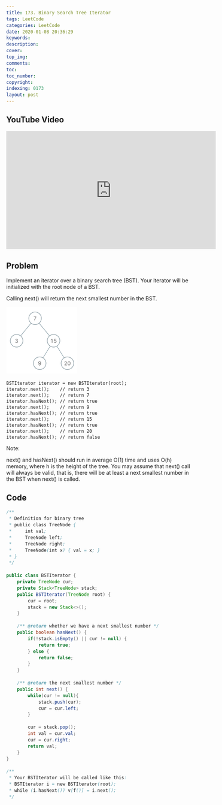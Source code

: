 ```yaml
---
title: 173. Binary Search Tree Iterator
tags: LeetCode
categories: LeetCode
date: 2020-01-08 20:36:29
keywords:
description:
cover:
top_img:
comments:
toc:
toc_number:
copyright:
indexing: 0173
layout: post
---
```


## YouTube Video

<iframe width="560" height="315" src="https://www.youtube.com/embed/7p8Nr_-lMZM" frameborder="0" allow="accelerometer; autoplay; encrypted-media; gyroscope; picture-in-picture" allowfullscreen></iframe>

## Problem

Implement an iterator over a binary search tree (BST). Your iterator will be initialized with the root node of a BST.

Calling next() will return the next smallest number in the BST.

![image tooltip here](./assets/173.png)

```
BSTIterator iterator = new BSTIterator(root);
iterator.next();    // return 3
iterator.next();    // return 7
iterator.hasNext(); // return true
iterator.next();    // return 9
iterator.hasNext(); // return true
iterator.next();    // return 15
iterator.hasNext(); // return true
iterator.next();    // return 20
iterator.hasNext(); // return false
```

Note:

next() and hasNext() should run in average O(1) time and uses O(h) memory, where h is the height of the tree.
You may assume that next() call will always be valid, that is, there will be at least a next smallest number in the BST when next() is called.

## Code

```java
/**
 * Definition for binary tree
 * public class TreeNode {
 *     int val;
 *     TreeNode left;
 *     TreeNode right;
 *     TreeNode(int x) { val = x; }
 * }
 */

public class BSTIterator {
    private TreeNode cur;
    private Stack<TreeNode> stack;
    public BSTIterator(TreeNode root) {
        cur = root;
        stack = new Stack<>();
    }

    /** @return whether we have a next smallest number */
    public boolean hasNext() {
        if(!stack.isEmpty() || cur != null) {
            return true;
        } else {
            return false;
        }
    }

    /** @return the next smallest number */
    public int next() {
        while(cur != null){
            stack.push(cur);
            cur = cur.left;
        }

        cur = stack.pop();
        int val = cur.val;
        cur = cur.right;
        return val;
    }
}

/**
 * Your BSTIterator will be called like this:
 * BSTIterator i = new BSTIterator(root);
 * while (i.hasNext()) v[f()] = i.next();
 */
```
